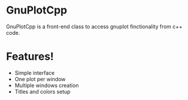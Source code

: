 # GnuPlotCpp
GnuPlotCpp is a front-end class to access gnuplot finctionality from c++ code.
# Features!
  - Simple interface
  - One plot per window
  - Multiple windows creation
  - Titles and colors setup
